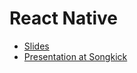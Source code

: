# React Native

* [Slides](https://rawgit.com/ArnaudRinquin/presentations/master/react-js-native/index.html)
* [Presentation at Songkick](https://www.youtube.com/watch?v=N_CtGehyN-s)
